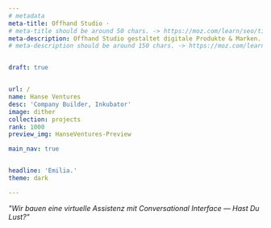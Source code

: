 ```yaml
---
# metadata
meta-title: Offhand Studio ·
# meta-title should be around 50 chars. -> https://moz.com/learn/seo/title-tag
meta-description: Offhand Studio gestaltet digitale Produkte & Marken. Wir sind Experten in Visual Identity Design, UX und UI Design.
# meta-description should be around 150 chars. -> https://moz.com/learn/seo/meta-description


draft: true


url: /
name: Hanse Ventures
desc: 'Company Builder, Inkubator'
image: dither
collection: projects
rank: 1000
preview_img: HanseVentures-Preview

main_nav: true


headline: 'Emilia.'
theme: dark

---
```

<p class="serif"><i>"Wir bauen eine virtuelle Assistenz mit Conversational Interface — Hast Du Lust?"</i>
</p>

